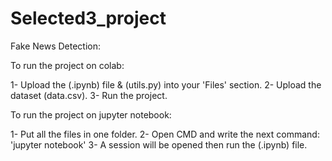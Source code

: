 # Selected3_project
Fake News Detection:

To run the project on colab: 

 1- Upload the (.ipynb) file & (utils.py) into your 'Files' section. 
 2- Upload the dataset (data.csv).
 3- Run the project.

To run the project on jupyter notebook:

 1- Put all the files in one folder. 
 2- Open CMD and write the next command: 'jupyter notebook'
 3- A session will be opened then run the (.ipynb) file.
